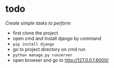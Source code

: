 # todo
*Create simple tasks to perform*
* first clone the project
* open cmd and Install django by command
* ``` pip install django ```
* go to project directory on cmd run
* ``` python manage.py runserver ``` 
* open browser and go to http://127.0.0.1:8000/
